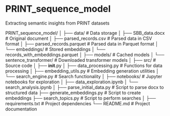 # PRINT_sequence_model
Extracting semantic insights from PRINT datasets

PRINT_sequence_model/
│
├── data/                        # Data storage
│   ├── SBB_data.docx            # Original document
│   ├── parsed_records.csv       # Parsed data in CSV format
│   ├── parsed_records.parquet   # Parsed data in Parquet format
│   └── embeddings/              # Stored embeddings
│       └── records_with_embeddings.parquet
│
├── models/                      # Cached models
│   └── sentence_transformer/    # Downloaded transformer models
│
├── src/                         # Source code
│   ├── __init__.py
│   ├── data_processing.py       # Functions for data processing
│   ├── embedding_utils.py       # Embedding generation utilities
│   └── search_engine.py         # Search functionality
│
├── notebooks/                   # Jupyter notebooks for exploration
│   ├── data_exploration.ipynb
│   └── search_analysis.ipynb
│
├── parse_initial_data.py        # Script to parse docx to structured data
├── generate_embeddings.py       # Script to create embeddings
├── search_topics.py             # Script to perform searches
│
├── requirements.txt             # Project dependencies
└── README.md                    # Project documentation